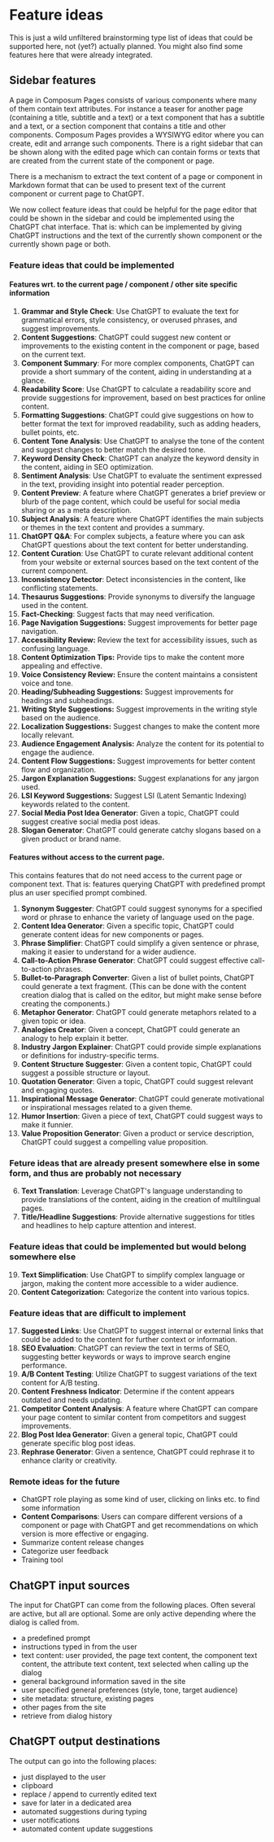 # Feature ideas

This is just a wild unfiltered brainstorming type list of ideas that could be supported here, not (yet?) actually
planned. You might also find some features here that were already integrated.

## Sidebar features

A page in Composum Pages consists of various components where many of them contain text attributes. For instance a
teaser for another page (containing a title, subtitle and a text) or a text component that has a subtitle and a text, or
a section component that contains a title and other components.
Composum Pages provides a WYSIWYG editor where you can create, edit and arrange such components.
There is a right sidebar that can be shown along with the edited page which can
contain forms or texts that are created from the current state of the component or page.

There is a mechanism to extract the text content of
a page or component in Markdown format that can be used to present text of the current component or current page to
ChatGPT.

We now collect feature ideas that could be helpful for the page editor that could be shown in the sidebar and could be
implemented using the ChatGPT chat interface. That is: which can be implemented by giving ChatGPT instructions and
the text of the currently shown component or the currently shown page or both.

### Feature ideas that could be implemented

#### Features wrt. to the current page / component / other site specific information

1. **Grammar and Style Check**: Use ChatGPT to evaluate the text for grammatical errors, style consistency, or overused
   phrases, and suggest improvements.
2. **Content Suggestions**: ChatGPT could suggest new content or improvements to the existing content in the component or page, based 
   on the current text.
3. **Component Summary**: For more complex components, ChatGPT can provide a short summary of the content, aiding in
   understanding at a glance.
5. **Readability Score**: Use ChatGPT to calculate a readability score and provide suggestions for improvement, based on
   best practices for online content.
7. **Formatting Suggestions**: ChatGPT could give suggestions on how to better format the text for improved readability,
   such as adding headers, bullet points, etc.
8. **Content Tone Analysis**: Use ChatGPT to analyse the tone of the content and suggest changes to better match the
   desired tone.
11. **Keyword Density Check**: ChatGPT can analyze the keyword density in the content, aiding in SEO optimization.
12. **Sentiment Analysis**: Use ChatGPT to evaluate the sentiment expressed in the text, providing insight into
    potential reader perception.
13. **Content Preview**: A feature where ChatGPT generates a brief preview or blurb of the page content, which could be
    useful for social media sharing or as a meta description.
14. **Subject Analysis**: A feature where ChatGPT identifies the main subjects or themes in the text content and
    provides a summary.
15. **ChatGPT Q&A**: For complex subjects, a feature where you can ask ChatGPT questions about the text content for
    better understanding.
20. **Content Curation**: Use ChatGPT to curate relevant additional content from your website or external sources based
    on the text content of the current component.
21. **Inconsistency Detector**: Detect inconsistencies in the content, like conflicting statements.
22. **Thesaurus Suggestions**: Provide synonyms to diversify the language used in the content.
23. **Fact-Checking**: Suggest facts that may need verification.
17. **Page Navigation Suggestions:** Suggest improvements for better page navigation.
19. **Accessibility Review:** Review the text for accessibility issues, such as confusing language.
25. **Content Optimization Tips:** Provide tips to make the content more appealing and effective.
27. **Voice Consistency Review:** Ensure the content maintains a consistent voice and tone.
29. **Heading/Subheading Suggestions:** Suggest improvements for headings and subheadings.
30. **Writing Style Suggestions:** Suggest improvements in the writing style based on the audience.
34. **Localization Suggestions:** Suggest changes to make the content more locally relevant.
35. **Audience Engagement Analysis:** Analyze the content for its potential to engage the audience.
36. **Content Flow Suggestions:** Suggest improvements for better content flow and organization.
37. **Jargon Explanation Suggestions:** Suggest explanations for any jargon used.
33. **LSI Keyword Suggestions:** Suggest LSI (Latent Semantic Indexing) keywords related to the content.
29. **Social Media Post Idea Generator**: Given a topic, ChatGPT could suggest creative social media post ideas.
31. **Slogan Generator**: ChatGPT could generate catchy slogans based on a given product or brand name.

#### Features without access to the current page.

This contains features that do not need access to the current page or component text. That is: features querying 
ChatGPT with predefined prompt plus an user specified prompt combined.

1. **Synonym Suggester**: ChatGPT could suggest synonyms for a specified word or phrase to enhance the variety of language used on the page.
2. **Content Idea Generator**: Given a specific topic, ChatGPT could generate content ideas for new components or pages.
3. **Phrase Simplifier**: ChatGPT could simplify a given sentence or phrase, making it easier to understand for a wider audience.
8. **Call-to-Action Phrase Generator**: ChatGPT could suggest effective call-to-action phrases.
9. **Bullet-to-Paragraph Converter**: Given a list of bullet points, ChatGPT could generate a text fragment. (This can 
   be done with the content creation dialog that is called on the editor, but might make sense before creating the 
   components.)
12. **Metaphor Generator**: ChatGPT could generate metaphors related to a given topic or idea.
13. **Analogies Creator**: Given a concept, ChatGPT could generate an analogy to help explain it better.
14. **Industry Jargon Explainer**: ChatGPT could provide simple explanations or definitions for industry-specific terms.
15. **Content Structure Suggester**: Given a content topic, ChatGPT could suggest a possible structure or layout.
16. **Quotation Generator**: Given a topic, ChatGPT could suggest relevant and engaging quotes.
22. **Inspirational Message Generator**: ChatGPT could generate motivational or inspirational messages related to a given theme.
23. **Humor Insertion**: Given a piece of text, ChatGPT could suggest ways to make it funnier.
37. **Value Proposition Generator**: Given a product or service description, ChatGPT could suggest a compelling value proposition.

### Feture ideas that are already present somewhere else in some form, and thus are probably not necessary

6. **Text Translation**: Leverage ChatGPT's language understanding to provide translations of the content, aiding in the
   creation of multilingual pages.
10. **Title/Headline Suggestions**: Provide alternative suggestions for titles and headlines to help capture attention
    and interest.

### Feature ideas that could be implemented but would belong somewhere else

19. **Text Simplification**: Use ChatGPT to simplify complex language or jargon, making the content more accessible to a
    wider audience.
16. **Content Categorization:** Categorize the content into various topics.

### Feature ideas that are difficult to implement

17. **Suggested Links**: Use ChatGPT to suggest internal or external links that could be added to the content for
    further context or information.
4. **SEO Evaluation**: ChatGPT can review the text in terms of SEO, suggesting better keywords or ways to improve search
   engine performance.
9. **A/B Content Testing**: Utilize ChatGPT to suggest variations of the text content for A/B testing. 
10. **Content Freshness Indicator**: Determine if the content appears outdated and needs updating.
19. **Competitor Content Analysis**: A feature where ChatGPT can compare your page content to similar content from
    competitors and suggest improvements. 
25. **Blog Post Idea Generator**: Given a general topic, ChatGPT could generate specific blog post ideas.
27. **Rephrase Generator**: Given a sentence, ChatGPT could rephrase it to enhance clarity or creativity.

### Remote ideas for the future

- ChatGPT role playing as some kind of user, clicking on links etc. to find some information
- **Content Comparisons**: Users can compare different versions of a component or page with ChatGPT and get 
  recommendations on which version is more effective or engaging.
- Summarize content release changes
- Categorize user feedback
- Training tool

## ChatGPT input sources

The input for ChatGPT can come from the following places. Often several are active, but all are optional. Some are 
only active depending where the dialog is called from.
- a predefined prompt
- instructions typed in from the user
- text content: user provided, the page text content, the component text content, the attribute text content, text 
  selected when calling up the dialog
- general background information saved in the site
- user specified general preferences (style, tone, target audience)
- site metadata: structure, existing pages
- other pages from the site
- retrieve from dialog history

## ChatGPT output destinations

The output can go into the following places:
- just displayed to the user
- clipboard
- replace / append to currently edited text
- save for later in a dedicated area
- automated suggestions during typing
- user notifications
- automated content update suggestions
